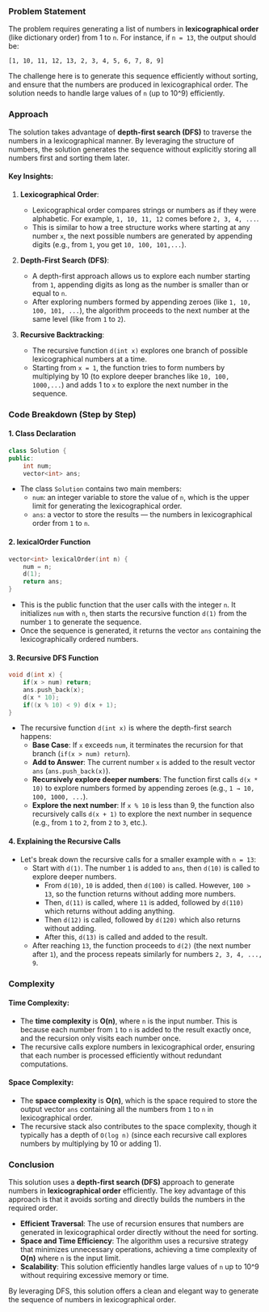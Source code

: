 ### Problem Statement

The problem requires generating a list of numbers in **lexicographical order** (like dictionary order) from 1 to `n`. For instance, if `n = 13`, the output should be:

```
[1, 10, 11, 12, 13, 2, 3, 4, 5, 6, 7, 8, 9]
```

The challenge here is to generate this sequence efficiently without sorting, and ensure that the numbers are produced in lexicographical order. The solution needs to handle large values of `n` (up to 10^9) efficiently.

### Approach

The solution takes advantage of **depth-first search (DFS)** to traverse the numbers in a lexicographical manner. By leveraging the structure of numbers, the solution generates the sequence without explicitly storing all numbers first and sorting them later.

#### Key Insights:
1. **Lexicographical Order**:
   - Lexicographical order compares strings or numbers as if they were alphabetic. For example, `1, 10, 11, 12` comes before `2, 3, 4, ...`.
   - This is similar to how a tree structure works where starting at any number `x`, the next possible numbers are generated by appending digits (e.g., from `1`, you get `10, 100, 101,...`).

2. **Depth-First Search (DFS)**:
   - A depth-first approach allows us to explore each number starting from `1`, appending digits as long as the number is smaller than or equal to `n`.
   - After exploring numbers formed by appending zeroes (like `1, 10, 100, 101, ...`), the algorithm proceeds to the next number at the same level (like from `1` to `2`).

3. **Recursive Backtracking**:
   - The recursive function `d(int x)` explores one branch of possible lexicographical numbers at a time.
   - Starting from `x = 1`, the function tries to form numbers by multiplying by 10 (to explore deeper branches like `10, 100, 1000,...`) and adds 1 to `x` to explore the next number in the sequence.

### Code Breakdown (Step by Step)

#### 1. **Class Declaration**
```cpp
class Solution {
public:
    int num;
    vector<int> ans;
```
- The class `Solution` contains two main members:
  - `num`: an integer variable to store the value of `n`, which is the upper limit for generating the lexicographical order.
  - `ans`: a vector to store the results — the numbers in lexicographical order from `1` to `n`.

#### 2. **lexicalOrder Function**
```cpp
vector<int> lexicalOrder(int n) {
    num = n;
    d(1);
    return ans;
}
```
- This is the public function that the user calls with the integer `n`. It initializes `num` with `n`, then starts the recursive function `d(1)` from the number `1` to generate the sequence.
- Once the sequence is generated, it returns the vector `ans` containing the lexicographically ordered numbers.

#### 3. **Recursive DFS Function**
```cpp
void d(int x) {
    if(x > num) return;
    ans.push_back(x);
    d(x * 10);
    if((x % 10) < 9) d(x + 1);
}
```
- The recursive function `d(int x)` is where the depth-first search happens:
  - **Base Case**: If `x` exceeds `num`, it terminates the recursion for that branch (`if(x > num) return`).
  - **Add to Answer**: The current number `x` is added to the result vector `ans` (`ans.push_back(x)`).
  - **Recursively explore deeper numbers**: The function first calls `d(x * 10)` to explore numbers formed by appending zeroes (e.g., `1 → 10, 100, 1000, ...`).
  - **Explore the next number**: If `x % 10` is less than 9, the function also recursively calls `d(x + 1)` to explore the next number in sequence (e.g., from `1` to `2`, from `2` to `3`, etc.).

#### 4. **Explaining the Recursive Calls**
- Let's break down the recursive calls for a smaller example with `n = 13`:
  - Start with `d(1)`. The number `1` is added to `ans`, then `d(10)` is called to explore deeper numbers.
    - From `d(10)`, `10` is added, then `d(100)` is called. However, `100 > 13`, so the function returns without adding more numbers.
    - Then, `d(11)` is called, where `11` is added, followed by `d(110)` which returns without adding anything.
    - Then `d(12)` is called, followed by `d(120)` which also returns without adding.
    - After this, `d(13)` is called and added to the result.
  - After reaching `13`, the function proceeds to `d(2)` (the next number after `1`), and the process repeats similarly for numbers `2, 3, 4, ..., 9`.

### Complexity

#### Time Complexity:
- The **time complexity** is **O(n)**, where `n` is the input number. This is because each number from `1` to `n` is added to the result exactly once, and the recursion only visits each number once.
- The recursive calls explore numbers in lexicographical order, ensuring that each number is processed efficiently without redundant computations.

#### Space Complexity:
- The **space complexity** is **O(n)**, which is the space required to store the output vector `ans` containing all the numbers from `1` to `n` in lexicographical order.
- The recursive stack also contributes to the space complexity, though it typically has a depth of `O(log n)` (since each recursive call explores numbers by multiplying by 10 or adding 1).

### Conclusion

This solution uses a **depth-first search (DFS)** approach to generate numbers in **lexicographical order** efficiently. The key advantage of this approach is that it avoids sorting and directly builds the numbers in the required order.

- **Efficient Traversal**: The use of recursion ensures that numbers are generated in lexicographical order directly without the need for sorting.
- **Space and Time Efficiency**: The algorithm uses a recursive strategy that minimizes unnecessary operations, achieving a time complexity of **O(n)** where `n` is the input limit.
- **Scalability**: This solution efficiently handles large values of `n` up to 10^9 without requiring excessive memory or time.

By leveraging DFS, this solution offers a clean and elegant way to generate the sequence of numbers in lexicographical order.